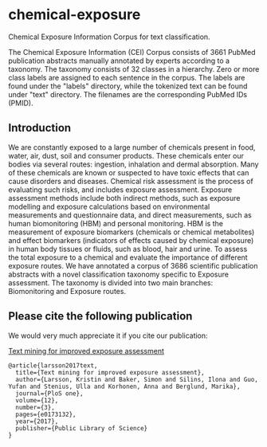 # chemical-exposure
Chemical Exposure Information Corpus for text classification.

The Chemical Exposure Information (CEI) Corpus consists of 3661 PubMed publication abstracts manually annotated by experts according to a taxonomy. The taxonomy consists of 32 classes in a hierarchy. Zero or more class labels are assigned to each sentence in the corpus.  The labels are found under the "labels" directory, while the tokenized text can be found under "text" directory. The filenames are the corresponding PubMed IDs (PMID).

## Introduction
We are constantly exposed to a large number of chemicals present in food, water, air, dust, soil and consumer products. These chemicals enter our bodies via several routes: ingestion, inhalation and dermal absorption. Many of these chemicals are known or suspected to have toxic effects that can cause disorders and diseases. Chemical risk assessment is the process of evaluating such risks, and includes exposure assessment. Exposure assessment methods include both indirect methods, such as exposure modelling and exposure calculations based on environmental measurements and questionnaire data, and direct measurements, such as human biomonitoring (HBM) and personal monitoring. HBM is the measurement of exposure biomarkers (chemicals or chemical metabolites) and effect biomarkers (indicators of effects caused by chemical exposure) in human body tissues or fluids, such as blood, hair and urine. To assess the total exposure to a chemical and evaluate the importance of different exposure routes. We have annotated a corpus of 3686 scientific publication abstracts with a novel classification taxonomy specific to Exposure assessment. The taxonomy is divided into two main branches: Biomonitoring and Exposure routes.

## Please cite the following publication
We would very much appreciate it if you cite our publication:

[Text mining for improved exposure assessment](https://journals.plos.org/plosone/article?id=10.1371/journal.pone.0173132)
```
@article{larsson2017text,
  title={Text mining for improved exposure assessment},
  author={Larsson, Kristin and Baker, Simon and Silins, Ilona and Guo, Yufan and Stenius, Ulla and Korhonen, Anna and Berglund, Marika},
  journal={PloS one},
  volume={12},
  number={3},
  pages={e0173132},
  year={2017},
  publisher={Public Library of Science}
}
